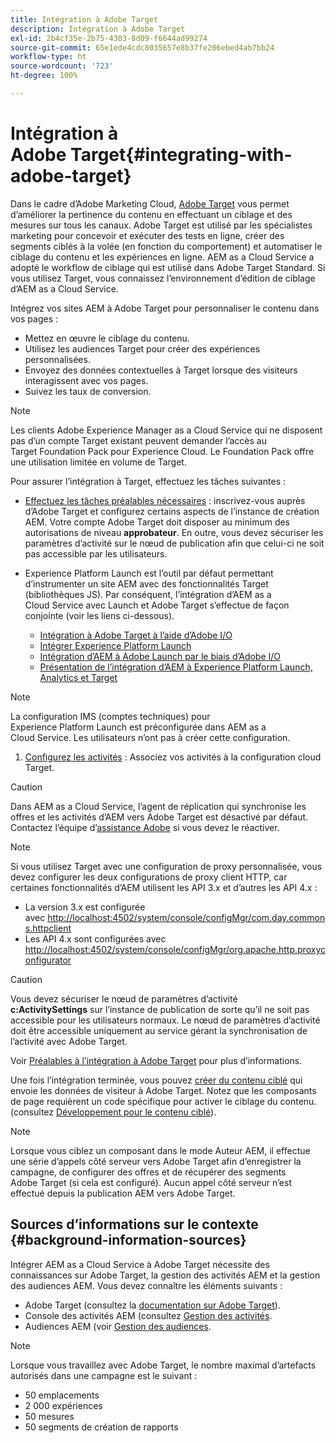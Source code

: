 ```yaml
---
title: Intégration à Adobe Target
description: Intégration à Adobe Target
exl-id: 2b4cf35e-2b75-4303-8d09-f6644ad99274
source-git-commit: 65e1ede4cdc8035657e8b37fe206ebed4ab7bb24
workflow-type: ht
source-wordcount: '723'
ht-degree: 100%

---
```


# Intégration à Adobe Target{#integrating-with-adobe-target}

Dans le cadre d’Adobe Marketing Cloud, [Adobe Target](http://www.adobe.com/solutions/testing-targeting/testandtarget.html) vous permet d’améliorer la pertinence du contenu en effectuant un ciblage et des mesures sur tous les canaux. Adobe Target est utilisé par les spécialistes marketing pour concevoir et exécuter des tests en ligne, créer des segments ciblés à la volée (en fonction du comportement) et automatiser le ciblage du contenu et les expériences en ligne. AEM as a Cloud Service a adopté le workflow de ciblage qui est utilisé dans Adobe Target Standard. Si vous utilisez Target, vous connaissez l’environnement d’édition de ciblage d’AEM as a Cloud Service.

Intégrez vos sites AEM à Adobe Target pour personnaliser le contenu dans vos pages :

* Mettez en œuvre le ciblage du contenu.
* Utilisez les audiences Target pour créer des expériences personnalisées.
* Envoyez des données contextuelles à Target lorsque des visiteurs interagissent avec vos pages.
* Suivez les taux de conversion.

>[!NOTE]
>
>Les clients Adobe Experience Manager as a Cloud Service qui ne disposent pas d’un compte Target existant peuvent demander l’accès au Target Foundation Pack pour Experience Cloud. Le Foundation Pack offre une utilisation limitée en volume de Target.


Pour assurer l’intégration à Target, effectuez les tâches suivantes :

* [Effectuez les tâches préalables nécessaires](https://experienceleague.adobe.com/docs/experience-manager-65/administering/integration/target-requirements.html?lang=fr) : inscrivez-vous auprès d’Adobe Target et configurez certains aspects de l’instance de création AEM. Votre compte Adobe Target doit disposer au minimum des autorisations de niveau **approbateur**. En outre, vous devez sécuriser les paramètres d’activité sur le nœud de publication afin que celui-ci ne soit pas accessible par les utilisateurs.

* Experience Platform Launch est l’outil par défaut permettant d’instrumenter un site AEM avec des fonctionnalités Target (bibliothèques JS). Par conséquent, l’intégration d’AEM as a Cloud Service avec Launch et Adobe Target s’effectue de façon conjointe (voir les liens ci-dessous).

   * [Intégration à Adobe Target à l’aide d’Adobe I/O](https://experienceleague.adobe.com/docs/experience-manager-65/administering/integration/integration-ims-adobe-io.html?lang=fr)
   * [Intégrer Experience Platform Launch](https://experienceleague.adobe.com/docs/experience-manager-learn/sites/integrations/adobe-launch-integration-tutorial-understand.html?lang=fr)
   * [Intégration d’AEM à Adobe Launch par le biais d’Adobe I/O](https://helpx.adobe.com/fr/experience-manager/using/aem_launch_adobeio_integration.html)
   * [Présentation de l’intégration d’AEM à Experience Platform Launch, Analytics et Target](https://helpx.adobe.com/fr/experience-manager/kt/integration/using/aem-launch-integration-tutorial-understand.html)

>[!NOTE]
>
>La configuration IMS (comptes techniques) pour Experience Platform Launch est préconfigurée dans AEM as a Cloud Service. Les utilisateurs n’ont pas à créer cette configuration.

1. [Configurez les activités](https://experienceleague.adobe.com/docs/experience-manager-65/authoring/personalization/activitylib.html?lang=fr) : Associez vos activités à la configuration cloud Target.

>[!CAUTION]
>
>Dans AEM as a Cloud Service, l’agent de réplication qui synchronise les offres et les activités d’AEM vers Adobe Target est désactivé par défaut. Contactez l’équipe d’[assistance Adobe](https://helpx.adobe.com/fr/contact/enterprise-support.ec.html#experience-manager) si vous devez le réactiver.

>[!NOTE]
>
>Si vous utilisez Target avec une configuration de proxy personnalisée, vous devez configurer les deux configurations de proxy client HTTP, car certaines fonctionnalités d’AEM utilisent les API 3.x et d’autres les API 4.x :
>
>* La version 3.x est configurée avec [http://localhost:4502/system/console/configMgr/com.day.commons.httpclient](http://localhost:4502/system/console/configMgr/com.day.commons.httpclient)
>* Les API 4.x sont configurées avec [http://localhost:4502/system/console/configMgr/org.apache.http.proxyconfigurator](http://localhost:4502/system/console/configMgr/org.apache.http.proxyconfigurator)
>


>[!CAUTION]
>
>Vous devez sécuriser le nœud de paramètres d’activité **c:ActivitySettings** sur l’instance de publication de sorte qu’il ne soit pas accessible pour les utilisateurs normaux. Le nœud de paramètres d’activité doit être accessible uniquement au service gérant la synchronisation de l’activité avec Adobe Target.
>
>Voir [Préalables à l’intégration à Adobe Target](https://experienceleague.adobe.com/docs/experience-manager-65/administering/integration/target-requirements.html?lang=fr#securing-the-activity-settings-node) pour plus d’informations.

Une fois l’intégration terminée, vous pouvez [créer du contenu ciblé](https://experienceleague.adobe.com/docs/experience-manager-65/authoring/personalization/content-targeting-touch.html?lang=fr) qui envoie les données de visiteur à Adobe Target. Notez que les composants de page requièrent un code spécifique pour activer le ciblage du contenu. (consultez [Développement pour le contenu ciblé](https://experienceleague.adobe.com/docs/experience-manager-65/developing/personlization/target.html?lang=fr)).

>[!NOTE]
>
>Lorsque vous ciblez un composant dans le mode Auteur AEM, il effectue une série d’appels côté serveur vers Adobe Target afin d’enregistrer la campagne, de configurer des offres et de récupérer des segments Adobe Target (si cela est configuré). Aucun appel côté serveur n’est effectué depuis la publication AEM vers Adobe Target.

## Sources d’informations sur le contexte {#background-information-sources}

Intégrer AEM as a Cloud Service à Adobe Target nécessite des connaissances sur Adobe Target, la gestion des activités AEM et la gestion des audiences AEM. Vous devez connaître les éléments suivants :

* Adobe Target (consultez la [documentation sur Adobe Target](https://experienceleague.adobe.com/docs/target/using/target-home.html?lang=fr)).
* Console des activités AEM (consultez [Gestion des activités](https://experienceleague.adobe.com/docs/experience-manager-65/authoring/personalization/activitylib.html?lang=fr).
* Audiences AEM (voir [Gestion des audiences](https://experienceleague.adobe.com/docs/experience-manager-65/authoring/personalization/managing-audiences.html?lang=fr).

>[!NOTE]
>
>Lorsque vous travaillez avec Adobe Target, le nombre maximal d’artefacts autorisés dans une campagne est le suivant :
>
>* 50 emplacements
>* 2 000 expériences
>* 50 mesures
>* 50 segments de création de rapports

